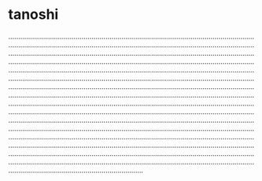 # tanoshi

....................................................................................................................................................................................................................................................................................................................................................................................................................................................................................................................................................................................................................................................................................................................................................................................................................................................................................................................................................................................................................................................................................................................................................................................................................................................................................................................................................................................................................................................................................................................................................................................................................................................................................................................................................................................................................................................................................................................................................................................................................................................................................................................................